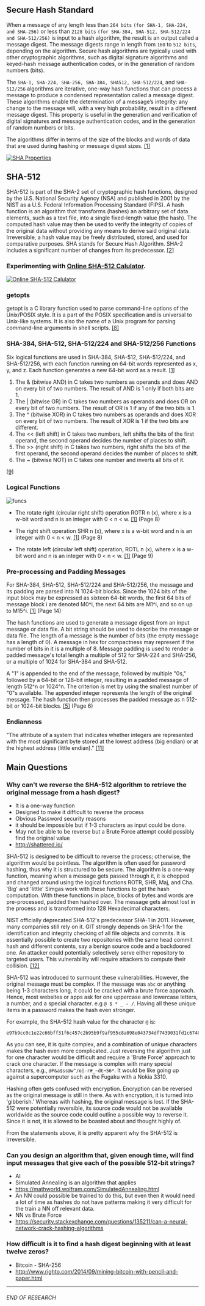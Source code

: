 ## Secure Hash Standard
When a message of any length less than `264 bits` `(for SHA-1, SHA-224, and SHA-256)` or less than `2128 bits` `(for SHA-384, SHA-512, SHA-512/224
and SHA-512/256)` is input to a hash algorithm, the result is an output called a message digest.
The message digests range in length from `160` to `512 bits`, depending on the algorithm. Secure
hash algorithms are typically used with other cryptographic algorithms, such as digital signature
algorithms and keyed-hash message authentication codes, or in the generation of random
numbers (bits).

The `SHA-1, SHA-224, SHA-256, SHA-384, SHA512, SHA-512/224`, and `SHA-512/256` algorithms are iterative, one-way hash
functions that can process a message to produce a condensed representation called a message
digest. These algorithms enable the determination of a message’s integrity: any change to the
message will, with a very high probability, result in a different message digest. This property is
useful in the generation and verification of digital signatures and message authentication codes,
and in the generation of random numbers or bits.

The algorithms differ in terms of the size of the blocks and words of data that are
used during hashing or message digest sizes. [[1]](https://nvlpubs.nist.gov/nistpubs/FIPS/NIST.FIPS.180-4.pdf)

[![SHA Properties](https://github.com/johnshields/SHA512-Calculator/blob/main/workings/images/SHA_properties%20.png?raw=true)](https://nvlpubs.nist.gov/nistpubs/FIPS/NIST.FIPS.180-4.pdf)


## SHA-512
SHA-512 is part of the SHA-2 set of cryptographic hash functions, designed by the U.S. National Security Agency (NSA) and published in 2001 by the NIST as a U.S. Federal Information Processing Standard (FIPS). A hash function is an algorithm that transforms (hashes) an arbitrary set of data elements, such as a text file, into a single fixed-length value (the hash). The computed hash value may then be used to verify the integrity of copies of the original data without providing any means to derive said original data. Irreversible, a hash value may be freely distributed, stored, and used for comparative purposes. SHA stands for Secure Hash Algorithm. SHA-2 includes a significant number of changes from its predecessor. [[2]](https://md5hashing.net/hash/sha512)

### Experimenting with [Online SHA-512 Calulator](https://emn178.github.io/online-tools/sha512.html).
[![Online SHA-512 Calulator](https://github.com/johnshields/SHA512-Calculator/blob/main/workings/images/SHA-512_online.png?raw=true)](https://emn178.github.io/online-tools/sha512.html)

### getopts
getopt is a C library function used to parse command-line options of the Unix/POSIX style. It is a part of the POSIX specification and is universal to Unix-like systems. It is also the name of a Unix program for parsing command-line arguments in shell scripts.
[[8]](https://g.co/kgs/aeVskU)

### SHA-384, SHA-512, SHA-512/224 and SHA-512/256 Functions
Six logical functions are used in SHA-384, SHA-512, SHA-512/224, and SHA-512/256, with each function running on 64-bit words represented as x, y, and z. Each function generates a new 64-bit word as a result. [[1]](https://nvlpubs.nist.gov/nistpubs/FIPS/NIST.FIPS.180-4.pdf)

1. The & (bitwise AND) in C takes two numbers as operands and does AND on every bit of two numbers. The result of AND is 1 only if both bits are 1.
2. The | (bitwise OR) in C takes two numbers as operands and does OR on every bit of two numbers. The result of OR is 1 if any of the two bits is 1.
3. The ^ (bitwise XOR) in C takes two numbers as operands and does XOR on every bit of two numbers. The result of XOR is 1 if the two bits are different.
4. The << (left shift) in C takes two numbers, left shifts the bits of the first operand, the second operand decides the number of places to shift.
5. The >> (right shift) in C takes two numbers, right shifts the bits of the first operand, the second operand decides the number of places to shift.
6. The ~ (bitwise NOT) in C takes one number and inverts all bits of it.

[[9]](https://www.geeksforgeeks.org/bitwise-operators-in-c-cpp/)

### Logical Functions
![funcs](https://user-images.githubusercontent.com/26766163/109554954-d9bea880-7acc-11eb-8464-cd5aea42efd6.png)

* The rotate right (circular right shift) operation ROTR n (x), where x is a w-bit word and n is an integer with 0 < n < w.  [[1]](https://www.nist.gov/publications/secure-hash-standard) (Page 8)


* The right shift operation SHR n (x), where x is a w-bit word and n is an integer with 0 < n < w. [[1]](https://www.nist.gov/publications/secure-hash-standard) (Page 8)

* The rotate left (circular left shift) operation, ROTL n (x), where x is a w-bit word and n is an integer with 0 < n < w.  [[1]](https://www.nist.gov/publications/secure-hash-standard) (Page 9)

### Pre-processing and Padding Messages
For SHA-384, SHA-512, SHA-512/224 and SHA-512/256, the message and its padding are
parsed into N 1024-bit blocks.  Since the 1024 bits of the input block may be
expressed as sixteen 64-bit words, the first 64 bits of message block i are denoted
M0^i, the next 64 bits are M1^i, and so on up to M15^i. [[1]](https://www.nist.gov/publications/secure-hash-standard) (Page 14)

The hash functions are used to generate a message digest from an input message or data file.
A bit string should be used to describe the message or data file.
The length of a message is the number of bits (the empty message has a length of 0).
A message in hex for compactness may represent if the number of bits in it is a multiple of 8.
Message padding is used to render a padded message's total length a multiple of 512 for SHA-224 and SHA-256, or a multiple of 1024 for SHA-384 and SHA-512.

A "1" is appended to the end of the message, followed by multiple "0s," followed by a 64-bit or 128-bit integer, resulting in a padded message of length 512^n or 1024^n.
The criterion is met by using the smallest number of "0"s available. The appended integer represents the length of the original message.
The hash function then processes the padded message as n 512-bit or 1024-bit blocks. [[5]](https://tools.ietf.org/pdf/rfc4634.pdf) (Page 6)

### Endianness
"The attribute of a system that indicates whether integers are represented with the most significant byte stored at the lowest address (big endian) or at the highest address (little endian)." [[11]](https://developer.ibm.com/technologies/systems/articles/au-endianc/)

## Main Questions
### Why can't we reverse the SHA-512 algorithm to retrieve the original message from a hash digest?
* It is a one-way function
* Designed to make it difficult to reverse the process
* Obvious Password security reasons
* it should be impossible but if 1-3 characters as input could be done.
* May not be able to be reverse but a Brute Force attempt could possibly find the original value
* http://shattered.io/

SHA-512 is designed to be difficult to reverse the process; otherwise, the algorithm would be pointless.
The algorithm is often used for password hashing, thus why it is structured to be secure.
The algorithm is a one-way function, meaning when a message gets passed through it, it is chopped and changed around using the logical functions ROTR, SHR, Maj, and Cha.
'Big' and 'little' Simgas work with these functions to get the hash computation.
With these functions in place, blocks of bytes and words are pre-processed, padded then hashed over. The message gets almost lost in the process and is transformed into 128 Hexadecimal characters.

NIST officially deprecated SHA-512's predecessor SHA-1 in 2011. However, many companies still rely on it.
GIT strongly depends on SHA-1 for the identification and integrity checking of all file objects and commits.
It is essentially possible to create two repositories with the same head commit hash and different contents, say a benign source code and a backdoored one.
An attacker could potentially selectively serve either repository to targeted users.
This vulnerability will require attackers to compute their collision. [[12]](http://shattered.io/)

SHA-512 was introduced to surmount these vulnerabilities. However, the original message must be complex. If the message was `abc` or anything being 1-3 characters long, it could be cracked with a brute force approach. Hence, most websites or apps ask for one uppercase and lowercase letters, a number, and a special character. e.g `@ $ * _ - /`. Having all these unique items in a password makes the hash even stronger.

For example, the SHA-512 hash value for the character `@` is:

```
e97b9cc0c1e22c66bff31f6c457c2b95b9f9af955c8a098e043734df7439031fd1c6748a139d99077eb2db5f3d98a0e9d05b6606e3d4010ec107a52cd7e43359
```

As you can see, it is quite complex, and a combination of unique characters makes the hash even more complicated. Just reversing the algorithm just for one character would be difficult and require a 'Brute Force' approach to crack one character. If the message is complex with many special characters, e.g., `@P&a$ss@w^/o|-r#_~d€¬56*`. It would be like going up against a supercomputer such as the Fugaku with a Nokia 3310.

Hashing often gets confused with encryption. Encryption can be reversed as the original message is still in there. As with encryption, it is turned into 'gibberish.' Whereas with hashing, the original message is lost. If the SHA-512 were potentially reversible, its source code would not be available worldwide as the source code could outline a possible way to reverse it. Since it is not, it is allowed to be boasted about and thought highly of.

From the statements above, it is pretty apparent why the SHA-512 is irreversible.

### Can you design an algorithm that, given enough time, will find input messages that give each of the possible 512-bit strings?

* AI
* Simulated Annealing is an algorithm that applies
* https://mathworld.wolfram.com/SimulatedAnnealing.html
* An NN could possible be trained to do this, but even then it would need a lot of time as hashes do not have patterns making it very difficult for the train a NN off relevant data.
* NN vs Brute Force
* https://security.stackexchange.com/questions/135211/can-a-neural-network-crack-hashing-algorithms


### How difficult is it to find a hash digest beginning with at least twelve zeros?

* Bitcoin - SHA-256
* http://www.righto.com/2014/09/mining-bitcoin-with-pencil-and-paper.html

***
###### END OF RESEARCH
